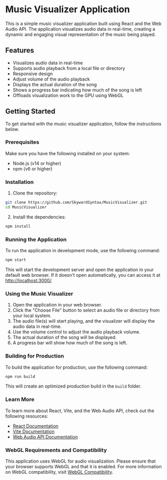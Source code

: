 # Music Visualizer Application

This is a simple music visualizer application built using React and the Web Audio API. The application visualizes audio data in real-time, creating a dynamic and engaging visual representation of the music being played.

## Features

- Visualizes audio data in real-time
- Supports audio playback from a local file or directory
- Responsive design
- Adjust volume of the audio playback
- Displays the actual duration of the song
- Shows a progress bar indicating how much of the song is left
- Offloads visualization work to the GPU using WebGL

## Getting Started

To get started with the music visualizer application, follow the instructions below.

### Prerequisites

Make sure you have the following installed on your system:

- Node.js (v14 or higher)
- npm (v6 or higher)

### Installation

1. Clone the repository:

```bash
git clone https://github.com/SkywardSyntax/MusicVisualizer.git
cd MusicVisualizer
```

2. Install the dependencies:

```bash
npm install
```

### Running the Application

To run the application in development mode, use the following command:

```bash
npm start
```

This will start the development server and open the application in your default web browser. If it doesn't open automatically, you can access it at [http://localhost:3000/](http://localhost:3000/).

### Using the Music Visualizer

1. Open the application in your web browser.
2. Click the "Choose File" button to select an audio file or directory from your local system.
3. The audio file(s) will start playing, and the visualizer will display the audio data in real-time.
4. Use the volume control to adjust the audio playback volume.
5. The actual duration of the song will be displayed.
6. A progress bar will show how much of the song is left.

### Building for Production

To build the application for production, use the following command:

```bash
npm run build
```

This will create an optimized production build in the `build` folder.

### Learn More

To learn more about React, Vite, and the Web Audio API, check out the following resources:

- [React Documentation](https://reactjs.org/)
- [Vite Documentation](https://vitejs.dev/)
- [Web Audio API Documentation](https://developer.mozilla.org/en-US/docs/Web/API/Web_Audio_API)

### WebGL Requirements and Compatibility

This application uses WebGL for audio visualization. Please ensure that your browser supports WebGL and that it is enabled. For more information on WebGL compatibility, visit [WebGL Compatibility](https://get.webgl.org/).
